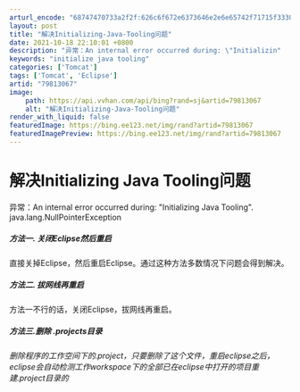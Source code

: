 ```yaml
---
arturl_encode: "68747470733a2f2f:626c6f672e6373646e2e6e65742f71715f3330393338373035:2f61727469636c652f64657461696c732f3739383133303637"
layout: post
title: "解决Initializing-Java-Tooling问题"
date: 2021-10-18 22:10:01 +0800
description: "异常：An internal error occurred during: \"Initializin"
keywords: "initialize java tooling"
categories: ['Tomcat']
tags: ['Tomcat', 'Eclipse']
artid: "79813067"
image:
    path: https://api.vvhan.com/api/bing?rand=sj&artid=79813067
    alt: "解决Initializing-Java-Tooling问题"
render_with_liquid: false
featuredImage: https://bing.ee123.net/img/rand?artid=79813067
featuredImagePreview: https://bing.ee123.net/img/rand?artid=79813067
---
```


# 解决Initializing Java Tooling问题

异常：An internal error occurred during: "Initializing Java Tooling". java.lang.NullPointerException

##### 方法一. **关闭Eclipse然后重启**

直接关掉Eclipse，然后重启Eclipse。通过这种方法多数情况下问题会得到解决。

##### 方法二. **拔网线再重启**

方法一不行的话，关闭Eclipse，拔网线再重启。

##### 方法三.删除 .projects目录

###### 删除程序的工作空间下的.project，只要删除了这个文件，重启eclipse之后，eclipse会自动检测工作workspace下的全部已在eclipse中打开的项目重建.project目录的